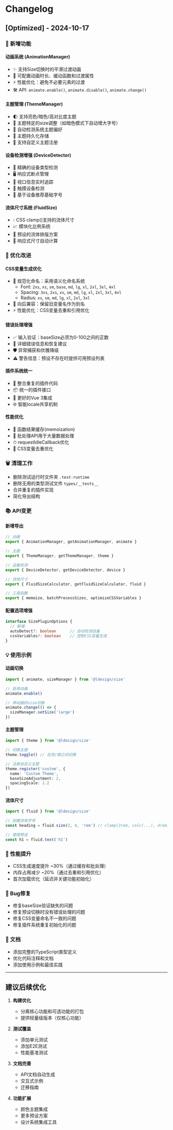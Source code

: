 # Changelog

## [Optimized] - 2024-10-17

### 🎉 新增功能

#### 动画系统 (AnimationManager)
- ✨ 支持Size切换时的平滑过渡动画
- 🎨 可配置动画时长、缓动函数和过渡属性
- ⚡ 性能优化：避免不必要元素的过渡
- 🛠 API: `animate.enable()`, `animate.disable()`, `animate.change()`

#### 主题管理 (ThemeManager)
- 🌓 支持亮色/暗色/高对比度主题
- 🎯 主题特定的size调整（如暗色模式下自动增大字号）
- 🔄 自动检测系统主题偏好
- 💾 主题持久化存储
- 🎨 支持自定义主题注册

#### 设备检测增强 (DeviceDetector)
- 📱 精确的设备类型检测
- 🖥 响应式断点管理
- 📐 视口信息实时追踪
- 🎯 触摸设备检测
- 📏 基于设备推荐基础字号

#### 流体尺寸系统 (FluidSize)
- 💧 CSS clamp()支持的流体尺寸
- 📈 模块化比例系统
- 🎨 预设的流体排版方案
- 📱 响应式尺寸自动计算

### 🔧 优化改进

#### CSS变量生成优化
- 📝 规范化命名：采用语义化命名系统
  - Font: `2xs`, `xs`, `sm`, `base`, `md`, `lg`, `xl`, `2xl`, `3xl`, `4xl`
  - Spacing: `3xs`, `2xs`, `xs`, `sm`, `md`, `lg`, `xl`, `2xl`, `3xl`, `4xl`
  - Radius: `xs`, `sm`, `md`, `lg`, `xl`, `2xl`, `3xl`
- 🔗 向后兼容：保留旧变量名作为别名
- ⚡ 性能优化：CSS变量去重和引用优化

#### 错误处理增强
- ✅ 输入验证：baseSize必须为0-100之间的正数
- 📝 详细错误信息和恢复建议
- 🛡 异常捕获和优雅降级
- ⚠️ 警告信息：预设不存在时提供可用预设列表

#### 插件系统统一
- 🔄 整合重复的插件代码
- 📦 统一的插件接口
- 🔌 更好的Vue 3集成
- 🌐 智能locale共享机制

#### 性能优化
- 💾 函数结果缓存(memoization)
- 🚀 批处理API用于大量数据处理
- ⏱ requestIdleCallback优化
- 🎯 CSS变量去重优化

### 🗑 清理工作

- 删除测试运行时文件夹 `.test-runtime`
- 删除无用的类型测试文件 `types/__tests__`
- 合并重复的插件实现
- 简化导出结构

### 📚 API变更

#### 新增导出
```typescript
// 动画
export { AnimationManager, getAnimationManager, animate }

// 主题
export { ThemeManager, getThemeManager, theme }

// 设备检测
export { DeviceDetector, getDeviceDetector, device }

// 流体尺寸
export { FluidSizeCalculator, getFluidSizeCalculator, fluid }

// 工具函数
export { memoize, batchProcessSizes, optimizeCSSVariables }
```

#### 配置选项增强
```typescript
interface SizePluginOptions {
  // 新增
  autoDetect?: boolean      // 自动检测设备
  cssVariables?: boolean    // 控制CSS变量生成
}
```

### 💡 使用示例

#### 动画切换
```typescript
import { animate, sizeManager } from '@ldesign/size'

// 启用动画
animate.enable()

// 带动画的size切换
animate.change(() => {
  sizeManager.setSize('large')
})
```

#### 主题管理
```typescript
import { theme } from '@ldesign/size'

// 切换主题
theme.toggle() // 在亮/暗之间切换

// 注册自定义主题
theme.register('custom', {
  name: 'Custom Theme',
  baseSizeAdjustment: 2,
  spacingScale: 1.2
})
```

#### 流体尺寸
```typescript
import { fluid } from '@ldesign/size'

// 创建流体字号
const heading = fluid.size(2, 4, 'rem') // clamp(2rem, calc(...), 4rem)

// 使用预设
const h1 = fluid.text('h1')
```

### 🚀 性能提升

- CSS生成速度提升 ~30%（通过缓存和批处理）
- 内存占用减少 ~20%（通过去重和引用优化）
- 首次加载优化（延迟非关键功能初始化）

### 🐛 Bug修复

- 修复baseSize验证缺失的问题
- 修复预设切换时没有错误处理的问题
- 修复CSS变量命名不一致的问题
- 修复插件系统重复初始化的问题

### 📝 文档

- 添加完整的TypeScript类型定义
- 优化代码注释和文档
- 添加使用示例和最佳实践

---

## 建议后续优化

1. **构建优化**
   - 分离核心功能和可选功能的打包
   - 提供轻量级版本（仅核心功能）
   
2. **测试覆盖**
   - 添加单元测试
   - 添加E2E测试
   - 性能基准测试

3. **文档完善**
   - API文档自动生成
   - 交互式示例
   - 迁移指南

4. **功能扩展**
   - 颜色主题集成
   - 更多预设方案
   - 设计系统集成工具